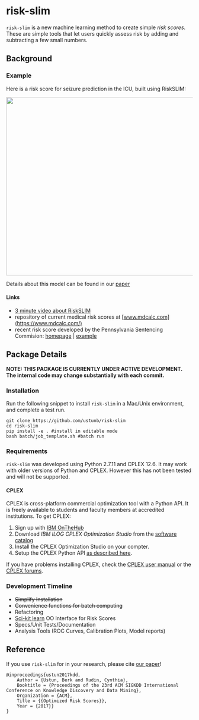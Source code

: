 risk-slim
========

``risk-slim`` is a new machine learning method to create simple *risk scores*. These are simple tools that let users quickly assess risk by adding and subtracting a few small numbers. 


## Background

### Example

Here is a risk score for seizure prediction in the ICU, built using RiskSLIM:

<div>
<p align="center"><img src="https://github.com/ustunb/risk-slim/blob/master/images/risk_score_seizure.png" width="640" height="480" border="0"/></p>
</div>

Details about this model can be found in our [paper](http://www.berkustun.com/docs/ustun_2017_optimized_risk_scores.pdf)

#### Links

- [3 minute video about RiskSLIM](http://www.youtube.com/watch?feature=player_embedded&v=WQDVejk17Aw)
- repository of current medical risk scores at [www.mdcalc.com](https://www.mdcalc.com/)
- recent risk score developed by the Pennsylvania Sentencing Commision: [homepage](http://pcs.la.psu.edu/publications-and-research/research-and-evaluation-reports/risk-assessment/) |
[example](http://pcs.la.psu.edu/publications-and-research/research-and-evaluation-reports/risk-assessment/phase-i-reports/interim-report-7-validation-of-risk-scale/view)

## Package Details

**NOTE: THIS PACKAGE IS CURRENTLY UNDER ACTIVE DEVELOPMENT. The internal code may change substantially with each commit.** 

### Installation
  
Run the following snippet to install ``risk-slim`` in a Mac/Unix environment, and complete a test run.  

```
git clone https://github.com/ustunb/risk-slim
cd risk-slim
pip install -e . #install in editable mode  
bash batch/job_template.sh #batch run
```

### Requirements

``risk-slim`` was developed using Python 2.7.11 and CPLEX 12.6. It may work with older versions of Python and CPLEX. However this has not been tested and will not be supported.


#### CPLEX 

CPLEX is cross-platform commercial optimization tool with a Python API. It is freely available to students and faculty members at accredited institutions. To get CPLEX:

1. Sign up with [IBM OnTheHub](https://ibm.onthehub.com/WebStore/Account/VerifyEmailDomain.aspx)
2. Download *IBM ILOG CPLEX Optimization Studio* from the [software catalog](https://ibm.onthehub.com/WebStore/ProductSearchOfferingList.aspx?srch=CPLEX)
3. Install the CPLEX Optimization Studio on your compter.
4. Setup the CPLEX Python API [as described here](https://www.ibm.com/support/knowledgecenter/SSSA5P_12.8.0/ilog.odms.cplex.help/CPLEX/GettingStarted/topics/set_up/Python_setup.html).

If you have problems installing CPLEX, check the [CPLEX user manual](http://www-01.ibm.com/support/knowledgecenter/SSSA5P/welcome) or the [CPLEX forums](https://www.ibm.com/developerworks/community/forums/html/forum?id=11111111-0000-0000-0000-000000002059). 

### Development Timeline

- ~~Simplify Installation~~ 
- ~~Convenience functions for batch computing~~
- Refactoring
- [Sci-kit learn](http://scikit-learn.org/stable/developers/contributing.html#rolling-your-own-estimator) OO Interface for Risk Scores
- Specs/Unit Tests/Documentation
- Analysis Tools (ROC Curves, Calibration Plots, Model reports)
 
## Reference

If you use ``risk-slim`` for in your research, please cite [our paper](https://arxiv.org/abs/1610.00168)!  
     
```
@inproceedings{ustun2017kdd,
	Author = {Ustun, Berk and Rudin, Cynthia},
	Booktitle = {Proceedings of the 23rd ACM SIGKDD International Conference on Knowledge Discovery and Data Mining},
	Organization = {ACM},
	Title = {{Optimized Risk Scores}},
	Year = {2017}}
}
```

